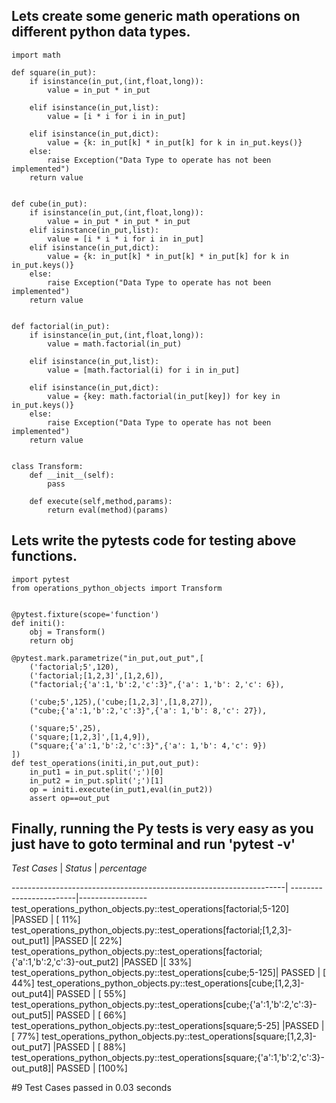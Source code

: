 ## Lets create some generic math operations on different python data types. 
```
import math

def square(in_put):
    if isinstance(in_put,(int,float,long)):
        value = in_put * in_put

    elif isinstance(in_put,list):
        value = [i * i for i in in_put]

    elif isinstance(in_put,dict):
        value = {k: in_put[k] * in_put[k] for k in in_put.keys()}
    else:
        raise Exception("Data Type to operate has not been implemented")
    return value


def cube(in_put):
    if isinstance(in_put,(int,float,long)):
        value = in_put * in_put * in_put
    elif isinstance(in_put,list):
        value = [i * i * i for i in in_put]
    elif isinstance(in_put,dict):
        value = {k: in_put[k] * in_put[k] * in_put[k] for k in in_put.keys()}
    else:
        raise Exception("Data Type to operate has not been implemented")
    return value


def factorial(in_put):
    if isinstance(in_put,(int,float,long)):
        value = math.factorial(in_put)

    elif isinstance(in_put,list):
        value = [math.factorial(i) for i in in_put]

    elif isinstance(in_put,dict):
        value = {key: math.factorial(in_put[key]) for key in in_put.keys()}
    else:
        raise Exception("Data Type to operate has not been implemented")
    return value


class Transform:
    def __init__(self):
        pass

    def execute(self,method,params):
        return eval(method)(params)
```

## Lets write the pytests code for testing above functions.
```
import pytest
from operations_python_objects import Transform


@pytest.fixture(scope='function')
def initi():
    obj = Transform()
    return obj

@pytest.mark.parametrize("in_put,out_put",[
    ('factorial;5',120),
    ('factorial;[1,2,3]',[1,2,6]),
    ("factorial;{'a':1,'b':2,'c':3}",{'a': 1,'b': 2,'c': 6}),

    ('cube;5',125),('cube;[1,2,3]',[1,8,27]),
    ("cube;{'a':1,'b':2,'c':3}",{'a': 1,'b': 8,'c': 27}),

    ('square;5',25),
    ('square;[1,2,3]',[1,4,9]),
    ("square;{'a':1,'b':2,'c':3}",{'a': 1,'b': 4,'c': 9})
])
def test_operations(initi,in_put,out_put):
    in_put1 = in_put.split(';')[0]
    in_put2 = in_put.split(';')[1]
    op = initi.execute(in_put1,eval(in_put2))
    assert op==out_put

```

## Finally, running the Py tests is very easy as you just have to goto terminal and run 'pytest -v' 

*Test Cases*                                                        | *Status*               | *percentage*


--------------------------------------------------------------------| ------------------------|-----------------
test_operations_python_objects.py::test_operations[factorial;5-120] |PASSED | [ 11%]
test_operations_python_objects.py::test_operations[factorial;[1,2,3]-out_put1] |PASSED |[ 22%]
test_operations_python_objects.py::test_operations[factorial;{'a':1,'b':2,'c':3}-out_put2] |PASSED  |[ 33%]
test_operations_python_objects.py::test_operations[cube;5-125]| PASSED    |     [ 44%]
test_operations_python_objects.py::test_operations[cube;[1,2,3]-out_put4]| PASSED   |  [ 55%]
test_operations_python_objects.py::test_operations[cube;{'a':1,'b':2,'c':3}-out_put5]| PASSED   |   [ 66%]
test_operations_python_objects.py::test_operations[square;5-25] |PASSED    |    [ 77%]
test_operations_python_objects.py::test_operations[square;[1,2,3]-out_put7] |PASSED  | [ 88%]
test_operations_python_objects.py::test_operations[square;{'a':1,'b':2,'c':3}-out_put8]| PASSED       | [100%]


#9 Test Cases passed in 0.03 seconds
